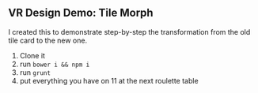 ## VR Design Demo: Tile Morph

I created this to demonstrate step-by-step the transformation from the old tile card to the new one. 

1. Clone it
2. run `bower i && npm i`
3. run `grunt`
4. put everything you have on 11 at the next roulette table
